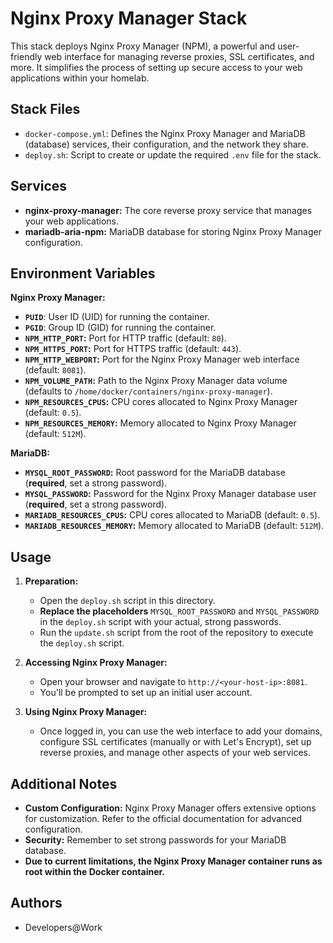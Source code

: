 # Nginx Proxy Manager Stack

This stack deploys Nginx Proxy Manager (NPM), a powerful and user-friendly web interface for managing reverse proxies, SSL certificates, and more. It simplifies the process of setting up secure access to your web applications within your homelab.

## Stack Files

- `docker-compose.yml`: Defines the Nginx Proxy Manager and MariaDB (database) services, their configuration, and the network they share.
- `deploy.sh`: Script to create or update the required `.env` file for the stack.

## Services

- **nginx-proxy-manager:** The core reverse proxy service that manages your web applications.
- **mariadb-aria-npm:**  MariaDB database for storing Nginx Proxy Manager configuration.

## Environment Variables

**Nginx Proxy Manager:**

- **`PUID`**: User ID (UID) for running the container.
- **`PGID`**: Group ID (GID) for running the container.
- **`NPM_HTTP_PORT`:** Port for HTTP traffic (default: `80`).
- **`NPM_HTTPS_PORT`:** Port for HTTPS traffic (default: `443`).
- **`NPM_HTTP_WEBPORT`:** Port for the Nginx Proxy Manager web interface (default: `8081`).
- **`NPM_VOLUME_PATH`:** Path to the Nginx Proxy Manager data volume (defaults to `/home/docker/containers/nginx-proxy-manager`).
- **`NPM_RESOURCES_CPUS`:** CPU cores allocated to Nginx Proxy Manager (default: `0.5`).
- **`NPM_RESOURCES_MEMORY`:** Memory allocated to Nginx Proxy Manager (default: `512M`).

**MariaDB:**

- **`MYSQL_ROOT_PASSWORD`:** Root password for the MariaDB database (**required**, set a strong password).
- **`MYSQL_PASSWORD`:** Password for the Nginx Proxy Manager database user (**required**, set a strong password).
- **`MARIADB_RESOURCES_CPUS`:** CPU cores allocated to MariaDB (default: `0.5`).
- **`MARIADB_RESOURCES_MEMORY`:** Memory allocated to MariaDB (default: `512M`).

## Usage

1.  **Preparation:**
    -   Open the `deploy.sh` script in this directory.
    -   **Replace the placeholders** `MYSQL_ROOT_PASSWORD` and `MYSQL_PASSWORD` in the `deploy.sh` script with your actual, strong passwords.
    -   Run the `update.sh` script from the root of the repository to execute the `deploy.sh` script.

2.  **Accessing Nginx Proxy Manager:**
    -   Open your browser and navigate to `http://<your-host-ip>:8081`.
    -   You'll be prompted to set up an initial user account.

3.  **Using Nginx Proxy Manager:**
    -   Once logged in, you can use the web interface to add your domains, configure SSL certificates (manually or with Let's Encrypt), set up reverse proxies, and manage other aspects of your web services.
    
## Additional Notes

- **Custom Configuration:** Nginx Proxy Manager offers extensive options for customization. Refer to the official documentation for advanced configuration.
- **Security:** Remember to set strong passwords for your MariaDB database.
- **Due to current limitations, the Nginx Proxy Manager container runs as root within the Docker container.**

## Authors

*   Developers@Work
